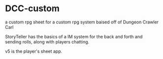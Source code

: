 # DCC-custom
a custom rpg sheet for a custom rpg system baised off of Dungeon Crawler Carl

StoryTeller has the basics of a IM system for the back and forth and sending rolls, along with players chatting.

v5 is the player's sheet app.